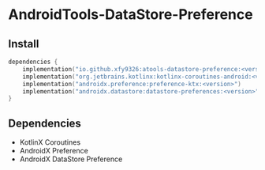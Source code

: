 # AndroidTools-DataStore-Preference

## Install

```kotlin
dependencies {
    implementation("io.github.xfy9326:atools-datastore-preference:<version>")
    implementation("org.jetbrains.kotlinx:kotlinx-coroutines-android:<version>")
    implementation("androidx.preference:preference-ktx:<version>")
    implementation("androidx.datastore:datastore-preferences:<version>")
}
```

## Dependencies

- KotlinX Coroutines
- AndroidX Preference
- AndroidX DataStore Preference
